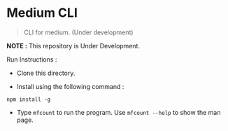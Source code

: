# Medium CLI

> CLI for medium. (Under development)

**NOTE :** This repository is Under Development.


Run Instructions :


* Clone this directory.

* Install using the following command :

`npm install -g`

* Type `mfcount` to run the program. Use `mfcount --help` to show the man page.

